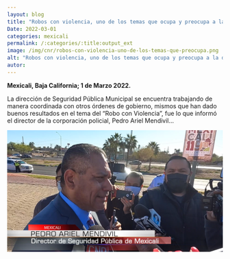 ```yaml
---
layout: blog
title: "Robos con violencia, uno de los temas que ocupa y preocupa a la dirección"
Date: 2022-03-01
categories: mexicali
permalink: /:categories/:title:output_ext
image: /img/cnr/robos-con-violencia-uno-de-los-temas-que-preocupa.png
alt: "Robos con violencia, uno de los temas que ocupa y preocupa a la dirección"
autor:
---
```


**Mexicali, Baja California; 1 de Marzo 2022.** 

La dirección de Seguridad Pública Municipal se encuentra trabajando de manera coordinada con otros órdenes de gobierno, mismos que han dado buenos resultados en el tema del “Robo con Violencia”, fue lo que informó el director de la corporación policial, Pedro Ariel Mendivil…

<div id="carouselExampleSlidesOnly" class="carousel slide" data-ride="carousel">
  <div class="carousel-inner">
    <div class="carousel-item active">
       <img class="d-block w-100" src="/img/cnr/robos-con-violencia-uno-de-los-temas-que-preocupa.png" loading="lazy"  alt="Robos con violencia, uno de los temas que ocupa y preocupa a la dirección">
    </div>
  </div>
</div>